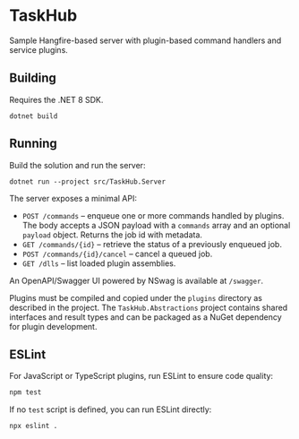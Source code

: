 # TaskHub

Sample Hangfire-based server with plugin-based command handlers and service plugins.

## Building

Requires the .NET 8 SDK.

```
dotnet build
```

## Running

Build the solution and run the server:

```
dotnet run --project src/TaskHub.Server
```

The server exposes a minimal API:

- `POST /commands` – enqueue one or more commands handled by plugins. The body accepts a JSON payload with a
  `commands` array and an optional `payload` object. Returns the job id with metadata.
- `GET /commands/{id}` – retrieve the status of a previously enqueued job.
- `POST /commands/{id}/cancel` – cancel a queued job.
- `GET /dlls` – list loaded plugin assemblies.

An OpenAPI/Swagger UI powered by NSwag is available at `/swagger`.

Plugins must be compiled and copied under the `plugins` directory as described in the project.
The `TaskHub.Abstractions` project contains shared interfaces and result types and can be packaged as a NuGet
dependency for plugin development.

## ESLint

For JavaScript or TypeScript plugins, run ESLint to ensure code quality:

```bash
npm test
```

If no `test` script is defined, you can run ESLint directly:

```bash
npx eslint .
```


